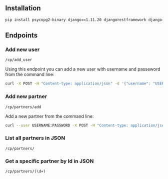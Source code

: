 ## Installation

```bash
pip install psycopg2-binary django==1.11.20 djangorestframework django-unixtimestampfield

```

## Endpoints

### Add new user

`/cp/add_user`

Using this endpoint you can add a new user with username and passeword from the command line:

```bash
curl -X POST -H "Content-type: application/json" -d '{"username": "USERNAME", "password": "PASSWORD"}' 'http://127.0.0.1:8000/cp/add_user'
```
### Add new partner

`/cp/partners/add`

Add a new partner from the command line:

```bash
curl --user USERNAME:PASSWORD -X POST -H "Content-type: application/json" -d '{"name": "NAME", "city": "CITY", "address": "ADDRESS", "company_name": "COMPANY_NAME"}' 'http://127.0.0.1:8000/cp/partners/add'
```

### List all partners in JSON

`/cp/partners/`


### Get a specific partner by Id in JSON

`/cp/partners/(\d+)`